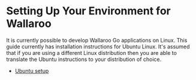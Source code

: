 # Setting Up Your Environment for Wallaroo

It is currently possible to develop Wallaroo Go applications on Linux. This guide currently has installation instructions for Ubuntu Linux. It's assumed that if you are using a different Linux distribution then you are able to translate the Ubuntu instructions to your distribution of choice.

- [Ubuntu setup](linux-setup.md)
